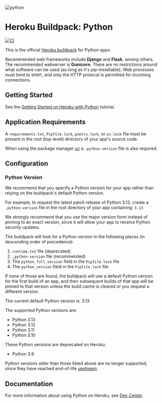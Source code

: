 ![python](https://cloud.githubusercontent.com/assets/51578/13712821/b68a42ce-e793-11e5-96b0-d8eb978137ba.png)

# Heroku Buildpack: Python

[![CI](https://github.com/heroku/heroku-buildpack-python/actions/workflows/ci.yml/badge.svg)](https://github.com/heroku/heroku-buildpack-python/actions/workflows/ci.yml)

This is the official [Heroku buildpack](https://devcenter.heroku.com/articles/buildpacks) for Python apps.

Recommended web frameworks include **Django** and **Flask**, among others. The recommended webserver is **Gunicorn**. There are no restrictions around what software can be used (as long as it's pip-installable). Web processes must bind to `$PORT`, and only the HTTP protocol is permitted for incoming connections.

## Getting Started

See the [Getting Started on Heroku with Python](https://devcenter.heroku.com/articles/getting-started-with-python) tutorial.

## Application Requirements

A `requirements.txt`, `Pipfile.lock`, `poetry.lock`, or `uv.lock` file must be present in the root (top-level)
directory of your app's source code.

When using the package manager [uv](https://docs.astral.sh/uv/) a `.python-version` file is also required.

## Configuration

### Python Version

We recommend that you specify a Python version for your app rather than relying on the buildpack's default Python version.

For example, to request the latest patch release of Python 3.13, create a `.python-version` file in
the root directory of your app containing:
`3.13`

We strongly recommend that you use the major version form instead of pinning to an exact version,
since it will allow your app to receive Python security updates.

The buildpack will look for a Python version in the following places (in descending order of precedence):

1. `runtime.txt` file (deprecated)
2. `.python-version` file (recommended)
3. The `python_full_version` field in the `Pipfile.lock` file
4. The `python_version` field in the `Pipfile.lock` file

If none of those are found, the buildpack will use a default Python version for the first
build of an app, and then subsequent builds of that app will be pinned to that version
unless the build cache is cleared or you request a different version.

The current default Python version is: 3.13

The supported Python versions are:

- Python 3.13
- Python 3.12
- Python 3.11
- Python 3.10

These Python versions are deprecated on Heroku:

- Python 3.9

Python versions older than those listed above are no longer supported, since they have reached
end-of-life [upstream](https://devguide.python.org/versions/#supported-versions).

## Documentation

For more information about using Python on Heroku, see [Dev Center](https://devcenter.heroku.com/categories/python-support).
